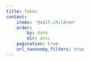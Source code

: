 ```yaml
---
title: Token
content:
    items: '@self.children'
    order:
        by: date
        dir: desc
    pagination: true
    url_taxonomy_filters: true
---
```


